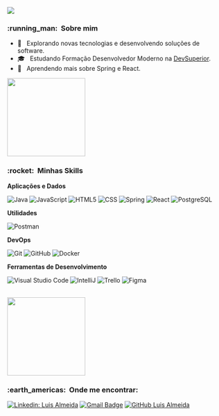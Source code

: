 ![](https://komarev.com/ghpvc/?username=4lmeida&color=006bed)

<h3> :running_man: &nbsp;Sobre mim </h3>

- 🤔 &nbsp; Explorando novas tecnologias e desenvolvendo soluções de software.
- 🎓 &nbsp; Estudando Formação Desenvolvedor Moderno na <a href="https://devsuperior.com.br/cursos">DevSuperior</a>.
- 🌱 &nbsp; Aprendendo mais sobre Spring e React.

<img height="180em" src="" />

<h3> :rocket: &nbsp;Minhas Skills </h3>

**Aplicações e Dados**

  ![Java](https://img.shields.io/badge/-Java-333333?style=flat&logo=Java&logoColor=007396)
  ![JavaScript](https://img.shields.io/badge/-JavaScript-333333?style=flat&logo=javascript)
  ![HTML5](https://img.shields.io/badge/-HTML5-333333?style=flat&logo=HTML5)
  ![CSS](https://img.shields.io/badge/-CSS-333333?style=flat&logo=CSS3&logoColor=1572B6)
  ![Spring](https://img.shields.io/badge/-Spring-333333?style=flat&logo=spring)
  ![React](https://img.shields.io/badge/-React-333333?style=flat&logo=react)
  ![PostgreSQL](https://img.shields.io/badge/-PostgreSQL-333333?style=flat&logo=postgresql)

**Utilidades**

  ![Postman](https://img.shields.io/badge/-Postman-333333?style=flat&logo=postman)

**DevOps**

  ![Git](https://img.shields.io/badge/-Git-333333?style=flat&logo=git)
  ![GitHub](https://img.shields.io/badge/-GitHub-333333?style=flat&logo=github)
  ![Docker](https://img.shields.io/badge/-Docker-333333?style=flat&logo=docker)

**Ferramentas de Desenvolvimento**

  ![Visual Studio Code](https://img.shields.io/badge/-Visual%20Studio%20Code-333333?style=flat&logo=visual-studio-code&logoColor=007ACC)
  ![IntelliJ](https://img.shields.io/badge/-IntelliJ-333333?style=flat&logo=intellij-ide&logoColor=2C2255)
  ![Trello](https://img.shields.io/badge/-Trello-333333?style=flat&logo=trello&logoColor=007ACC)
  ![Figma](https://img.shields.io/badge/-Figma-333333?style=flat&logo=figma&logoColor=007ACC)

<br/>

<a href="https://github.com/4lmeida">
  <img height="180em" src="https://github-readme-stats.vercel.app/api?username=4lmeida&theme=dracula&show_icons=true" />
</a>

<br/>

<h3> :earth_americas: &nbsp;Onde me encontrar: </h3> 

[![Linkedin: Luis Almeida](https://img.shields.io/badge/-LuisAlmeida-blue?style=flat-square&logo=Linkedin&logoColor=white&link=https://www.linkedin.com/in/luis-almeida-dev/)](https://www.linkedin.com/in/luis-almeida-dev/)
[![Gmail Badge](https://img.shields.io/badge/-lferreira646@email.com-006bed?style=flat-square&logo=Gmail&logoColor=white&link=mailto:lferreira646@gmail.com)](mailto:lferreira646@gmail.com)
[![GitHub Luis Almeida]( https://img.shields.io/github/followers/4lmeida?label=follow&style=social)](https://github.com/4lmeida)
